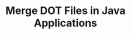 ---
############################# Static ############################
layout: "autogen"
draft: false
path: "merger/java/dot/"
otherformats: PDF BMP CSV DOC DOCM DOCX DOTM DOTX EPUB Excel HTML Image MHT MHTML ODP ODS ODT OTP OTT PDF PNG POTM POTX PPS PPSM PPSX PPT PPTM PPTX PS RTF TEX TIF TIFF TSV TXT VDX Visio VSDM VSDX VSSX VSSM VSTM VSTX VSX VTX Web Word Worksheet XLAM XLS XLSB XLSM XLSX XLT XLTM XLTX XPS 

############################# Head ############################
head_title: "Merge DOT Files via Java & J2SE Documents Merger API"
head_description: "Merge multiple DOT files into a single file using Java documents merger API with all data, style and formatting as the source documents."

############################# Header ############################
title: "Merge DOT Files in Java Applications"
description: "Merge multiple DOT files into a single file using Java documents merger API. Merge selected pages or page ranges from various source documents into a single resultant document with all data, style and formatting as the source documents."

############################# SubMenu ############################
submenu:
    enable: true

############################# About ############################
about:
    enable: true
    title: "GroupDocs.Merger for Java API"
    content: |
        GroupDocs.Merger for Java library offers a simple solution to safely merge & split between a wide range of document formats including PDF, Microsoft Office (Word, Excel, PowerPoint, OneNote), OpenDocument, HTML, images and many others within .NET applications. By adding just a few lines of the code, perform several document operations such as move, remove, rotate, swap, extract or change the orientation of pages within the documents. The documents merging API also supports previewing document pages as an image to analyse the document structure, formatting and content on the page.
        
        GroupDocs.Merger APIs are well supported on all major operating systems and Java versions including J2SE 7.0 (1.7), J2SE 8.0 (1.8) and Java 10.

############################# Steps ############################
steps:
    enable: true
    title_left: "Merge Two or More DOT Files in Java"
    content_left: |
        [GroupDocs.Merger](https://products.groupdocs.com/merger/java/) makes it easy for Java developers to merge multiple DOT files by implementing a few easy steps.

        *   Create an instance of **Merger** class and load DOT file.
        *   Call **Join** method of **Merger** class instance and load another DOT file.
        *   Call **Save** method of **Merger** class instance to save the merged document.
        
    title_right: "System Requirements"
    content_right: |
        Before executing the code example below, please make sure that you have the following prerequisites installed on your system.

        *   Operating Systems: Microsoft Windows, Linux, MacOS
        *   Development Environments: NetBeans, IntelliJ IDEA, Eclipse
        *   Frameworks: Java 7 (1.7) and above
        *   Download the latest version of GroupDocs.Merger for Java from [Maven](https://repository.groupdocs.com/webapp/#/artifacts/browse/tree/General/repo/com/groupdocs/groupdocs-merger)
        
    code: |
        ```cs
        // Merge DOT files using GroupDocs.Merger API
        // Instantiate Merger with input DOT document
        Merger merger = new Merger("input_1.dot"))
          {
            // Call Join method of Merger class instance and pass second source document path
            merger.Join("input_2.dot");
            
            // Call Save method of Merger class instance to save merged document
            merger.Save("merged-file.dot");
          }
        ```
        

demos:
    enable: true
        

about_formats:
    enable: true


more_formats:
    enable: true


back_to_top:
    enable: true
---